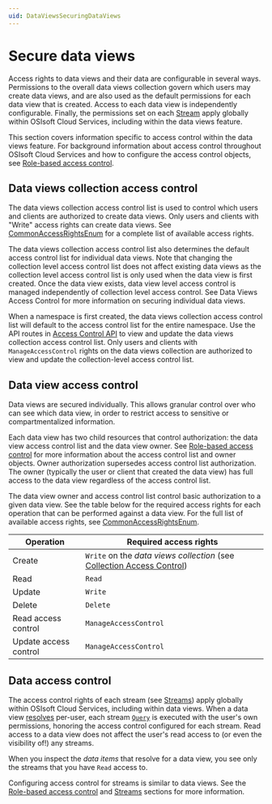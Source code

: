 ```yaml
---
uid: DataViewsSecuringDataViews
---
```


# Secure data views

Access rights to data views and their data are configurable in several ways. Permissions to the overall data views collection govern which users may create data views, and are also used as the default permissions for each data view that is created. Access to each data view is independently configurable. Finally, the permissions set on each [Stream](xref:sdsStreams) apply globally within OSIsoft Cloud Services, including within the data views feature.

This section covers information specific to access control within the data views feature. For background information about access control throughout OSIsoft Cloud Services and how to configure the access control objects, see [Role-based access control](xref:accessControl).

## Data views collection access control
The data views collection access control list is used to control which users and clients are authorized to create data views. Only users and clients with "Write" access rights can create data views. 
See [CommonAccessRightsEnum](xref:accessControl#commonaccessrightsenum) for a complete list of available access rights.

The data views collection access control list also determines the default access control list for individual data views. Note that changing the collection level access control list does not affect existing data views as the collection level access control list is only used when the data view is first created. Once the data view exists, data view level access control is managed independently of collection level access control. See Data Views Access Control for more information on securing individual data views.

When a namespace is first created, the data views collection access control list will default to the access control list for the entire namespace. Use the API routes in [Access Control API](xref:DataViewsAccessControlAPI) to view and update the data views collection access control list. Only users and clients with `ManageAccessControl` rights on the data views collection are authorized to view and update the collection-level access control list.

## Data view access control
Data views are secured individually. This allows granular control over who can see which data view, in order to restrict access to sensitive or compartmentalized information.

Each data view has two child resources that control authorization: the data view access control list and the data view owner. See [Role-based access control](xref:accessControl) for more information about the access control list and owner objects. Owner authorization supersedes access control list authorization. The owner (typically the user or client that created the data view) has full access to the data view regardless of the access control list.

The data view owner and access control list control basic authorization to a given data view. See the table below for the required access rights for each operation that can be performed against a data view. For the full list of available access rights, see [CommonAccessRightsEnum](xref:accessControl#commonaccessrightsenum).

| Operation | Required access rights |
|--|--|
| Create | `Write` on the _data views collection_ (see [Collection Access Control](xref:DataViewsSecuringDataViews#data-views-collection-access-control)) |
| Read | `Read` |
| Update | `Write` |
| Delete | `Delete` |
| Read access control | `ManageAccessControl` |
| Update access control | `ManageAccessControl` |

## Data access control
The access control rights of each stream (see [Streams](xref:sdsStreams)) apply globally within OSIsoft Cloud Services, including within data views. When a data view [resolves](xref:ResolvedDataView) per-user, each stream [`Query`](xref:DataViewsQueries) is executed with the user's own permissions, honoring the access control configured for each stream. Read access to a data view does not affect the user's read access to (or even the visibility of!) any streams.

When you inspect the _data items_ that resolve for a data view, you see only the streams that you have `Read` access to.

Configuring access control for streams is similar to data views. See the [Role-based access control](xref:accessControl) and [Streams](xref:sdsStreams) sections for more information.
